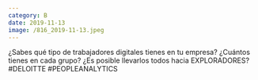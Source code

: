 ```yaml
--- 
category: B 
date: 2019-11-13 
image: /816_2019-11-13.jpeg 
--- 
```


¿Sabes qué tipo de trabajadores digitales tienes en tu empresa? ¿Cuántos tienes en cada grupo? ¿Es posible llevarlos todos hacia EXPLORADORES? #DELOITTE #PEOPLEANALYTICS